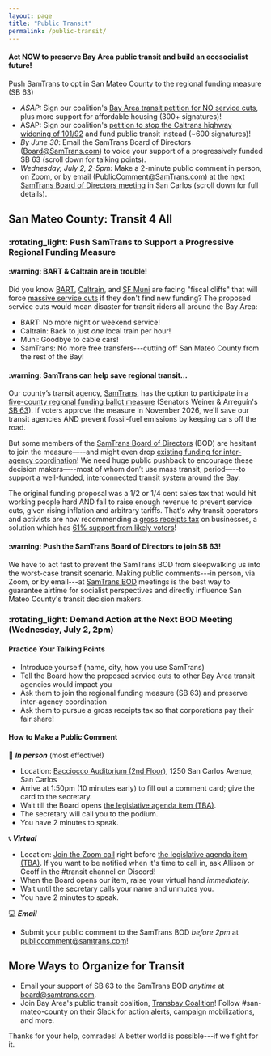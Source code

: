 ```yaml
---
layout: page
title: "Public Transit"
permalink: /public-transit/
---
```


<h4>Act NOW to preserve Bay Area public transit and build an ecosocialist future!</h4>

Push SamTrans to opt in San Mateo County to the regional funding measure (SB 63)
* *ASAP:* Sign our coalition's [Bay Area transit petition for NO service cuts](https://actionnetwork.org/letters/build-more-housing-and-prevent-dire-transit-service-cuts/), plus more support for affordable housing (300+ signatures)!
* ASAP: Sign our coalition's [petition to stop the Caltrans highway widening of 101/92](https://actionnetwork.org/petitions/stop-the-widenings-of-highway-101-and-interstate-280) and fund public transit instead (~600 signatures)!
* *By June 30*: Email the SamTrans Board of Directors ([Board@SamTrans.com](mailto:Board@SamTrans.com)) to voice your support of a progressively funded SB 63 (scroll down for talking points).
* *Wednesday, July 2, 2-5pm:* Make a 2-minute public comment in person, on Zoom, or by email ([PublicComment@SamTrans.com](mailto:publiccomment@samtrans.com)) at the [next SamTrans Board of Directors meeting](https://www.samtrans.com/meetings/2025/07/samtrans-board-directors) in San Carlos (scroll down for full details).

<h2>San Mateo County: Transit 4 All</h2>

<h3>:rotating_light: Push SamTrans to Support a Progressive Regional Funding Measure</h3>

<h4>:warning: BART & Caltrain are in trouble!</h4>

Did you know [BART](https://www.bart.gov/about/financials/crisis), [Caltrain](https://www.caltrain.com/blog/2023/04/financial-future-caltrain), and [SF Muni](https://www.sfmta.com/project-updates/sfmtas-financial-crisis) are facing "fiscal cliffs" that will force [massive service cuts](https://twitter.us15.list-manage.com/track/click?u=081245b4dc5f18f3a07fa71e2&id=326a2360be&e=ab29f1143c) if they don't find new funding? The proposed service cuts would mean disaster for transit riders all around the Bay Area:

* BART: No more night or weekend service!
* Caltrain: Back to just _one_ local train per hour!
* Muni: Goodbye to cable cars!
* SamTrans: No more free transfers---cutting off San Mateo County from the rest of the Bay!

<h4>:warning: SamTrans can help save regional transit...</h4>

Our county’s transit agency, [SamTrans](http://samtrans.com/), has the option to participate in a [five-county regional funding ballot measure](https://www.mercurynews.com/2025/06/03/plan-to-raise-500-million-in-annual-sales-taxes-for-beleaguered-bay-area-transit-advances-in-legislature/) (Senators Weiner & Arreguín's [SB 63](https://leginfo.legislature.ca.gov/faces/billTextClient.xhtml?bill_id=202520260SB63)). If voters approve the measure in November 2026, we'll save our transit agencies AND prevent fossil-fuel emissions by keeping cars off the road.

But some members of the [SamTrans Board of Directors](https://www.samtrans.com/about-samtrans/board-directors) (BOD) are hesitant to join the measure—--and might even drop [existing funding for inter-agency coordination](https://mtc.ca.gov/operations/transit-regional-network-management/transit-fare-coordination-integration)! We need huge public pushback to encourage these decision makers—--most of whom don’t use mass transit, period—--to support a well-funded, interconnected transit system around the Bay. 

The original funding proposal was a 1/2 or 1/4 cent sales tax that would hit working people hard AND fail to raise enough revenue to prevent service cuts, given rising inflation and arbitrary tariffs. That's why transit operators and activists are now recommending a [gross receipts tax](https://en.wikipedia.org/wiki/Gross_receipts_tax) on businesses, a solution which has [61% support from likely voters](https://www.politico.com/newsletters/california-playbook-pm/2025/06/02/exclusive-transit-unions-launches-effort-to-rework-2026-bay-area-transit-measure-00380857)!

<h4>:warning: Push the SamTrans Board of Directors to join SB 63!</h4>

We have to act fast to prevent the SamTrans BOD from sleepwalking us into the worst-case transit scenario. Making public comments---in person, via Zoom, or by email---at [SamTrans BOD](https://www.samtrans.com/board-of-directors/meetings) meetings is the best way to guarantee airtime for socialist perspectives and directly influence San Mateo County's transit decision makers.

<h3>:rotating_light: Demand Action at the Next BOD Meeting (Wednesday, July 2, 2pm)</h3>

<h4>Practice Your Talking Points</h4>

*  Introduce yourself (name, city, how you use SamTrans)
*  Tell the Board how the proposed service cuts to other Bay Area transit agencies would impact you
*  Ask them to join the regional funding measure (SB 63) and preserve inter-agency coordination
*  Ask them to pursue a gross receipts tax so that corporations pay their fair share!

<h4>How to Make a Public Comment</h4>

:microphone: ***In person*** (most effective!)

* Location: [Bacciocco Auditorium (2nd Floor)](https://maps.app.goo.gl/e4X3vMBynC1pdUGbA), 1250 San Carlos Avenue, San Carlos
* Arrive at 1:50pm (10 minutes early) to fill out a comment card; give the card to the secretary.
* Wait till the Board opens [the legislative agenda item (TBA)](https://www.samtrans.com/meetings/2025/07/samtrans-board-directors). 
* The secretary will call you to the podium.
* You have 2 minutes to speak.

:telephone_receiver: ***Virtual***

* Location: [Join the Zoom call](https://us02web.zoom.us/j/81001317517?pwd=6LuOhomk1KpISW9X2CbpthZRGreaIA.1) right before [the legislative agenda item (TBA)](https://www.samtrans.com/meetings/2025/07/samtrans-board-directors). If you want to be notified when it's time to call in, ask Allison or Geoff in the #transit channel on Discord! 
* When the Board opens our item, raise your virtual hand *immediately*.
* Wait until the secretary calls your name and unmutes you.
* You have 2 minutes to speak. 

:computer: ***Email***

* Submit your public comment to the SamTrans BOD _before 2pm_ at [publiccomment@samtrans.com](mailto:publiccomment@samtrans.com)!

<h2>More Ways to Organize for Transit</h2>

* Email your support of SB 63 to the SamTrans BOD _anytime_ at [board@samtrans.com](mailto:board@samtrans.com).
* Join Bay Area's public transit coalition, [Transbay Coalition](https://www.transbaycoalition.org/join/)! Follow #san-mateo-county on their Slack for action alerts, campaign mobilizations, and more.

Thanks for your help, comrades! A better world is possible---if we fight for it. 
